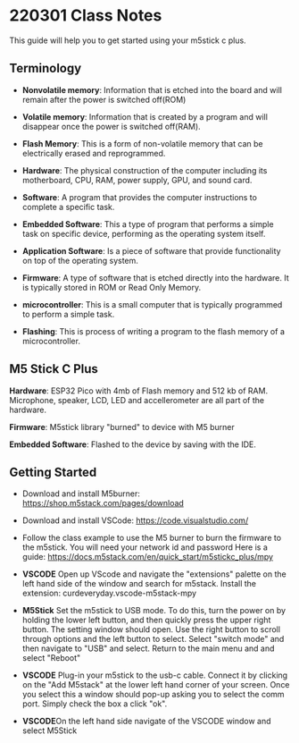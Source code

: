 # 220301 Class Notes

This guide will help you to get started using your m5stick c plus.

## Terminology
- **Nonvolatile memory**: Information that is etched into the board and will remain after the power is switched off(ROM)

- **Volatile memory**: Information that is created by a program and will disappear once the power is switched off(RAM).

- **Flash Memory**: This is a form of non-volatile memory that can be electrically erased and reprogrammed.

- **Hardware**: The physical construction of the computer including its motherboard, CPU, RAM, power supply, GPU, and sound card.

- **Software**: A program that provides the computer instructions to complete a specific task.

- **Embedded Software**: This a type of program that performs a simple task on specific device, performing as the operating system itself.

- **Application Software**:  Is a piece of software that provide functionality on top of the operating system.

- **Firmware**: A type of software that is etched directly into the hardware. It is typically stored in ROM or Read Only Memory.

- **microcontroller**: This is a small computer that is typically programmed to perform a simple task.

- **Flashing**: This is process of writing a program to the flash memory of a microcontroller. 

## M5 Stick C Plus

**Hardware**: ESP32 Pico with 4mb of Flash memory and 512 kb of RAM. Microphone, speaker, LCD, LED and accellerometer are all part of the hardware.

**Firmware**: M5stick library "burned" to device with M5 burner

**Embedded Software**: Flashed to the device by saving with the IDE.

## Getting Started

- Download and install M5burner:  https://shop.m5stack.com/pages/download

- Download and install VSCode: https://code.visualstudio.com/

- Follow the class example to use the  M5 burner to burn the firmware to the m5stick. You will need your network id and password  Here is a guide: https://docs.m5stack.com/en/quick_start/m5stickc_plus/mpy

- **VSCODE** Open up VScode and navigate the "extensions" palette on the left hand side of the window and search for m5stack.  Install the extension: curdeveryday.vscode-m5stack-mpy

- **M5Stick** Set the m5stick to USB mode.  To do this, turn the power on by holding the lower left button, and then quickly press the upper right button. The setting window should open. Use the right button to scroll through options and the left button to select.  Select "switch mode" and then navigate to "USB" and select. Return to the main menu and and select "Reboot"

- **VSCODE** Plug-in your m5stick to the usb-c cable. Connect it by clicking on the "Add M5stack" at the lower left hand corner of your screen. Once you select this a window should pop-up asking you to select the comm port. Simply check the box a click "ok".

- **VSCODE**On the left hand side navigate of the VSCODE window and select M5Stick




